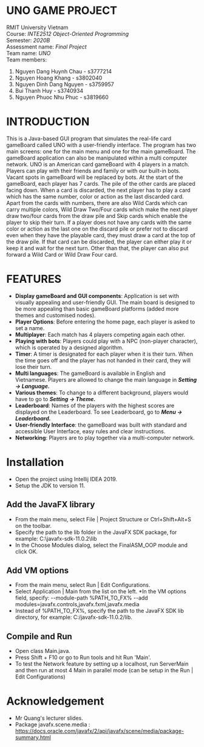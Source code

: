 # UNO GAME PROJECT
RMIT University Vietnam \
Course: *INTE2512 Object-Oriented Programming* \
Semester: *2020B* \
Assessment name: *Final Project* \
Team name: *UNO* \
Team members: 
1. Nguyen Dang Huynh Chau - s3777214
2. Nguyen Hoang Khang - s3802040
3. Nguyen Dinh Dang Nguyen - s3759957
4. Bui Thanh Huy - s3740934
5. Nguyen Phuoc Nhu Phuc - s3819660

# INTRODUCTION
This is a Java-based GUI program that simulates the real-life card gameBoard called UNO with a user-friendly interface. The program has two main screens: one for the main menu and one for the main gameBoard. The gameBoard application can also be manipulated within a multi computer network. UNO is an American card gameBoard with 4 players in a match. Players can play with their friends and family or with our built-in bots. Vacant spots in gameBoard will be replaced by bots.
At the start of the gameBoard, each player has 7 cards. The pile of the other cards are placed facing down. When a card is discarded, the next player has to play a card which has the same number, color or action as the last discarded card. Apart from the cards with numbers, there are also Wild Cards which can carry multiple colors, Wild Draw Two/Four cards which make the next player draw two/four cards from the draw pile and Skip cards which enable the player to skip their turn. If a player does not have any cards with the same color or action as the last one on the discard pile or prefer not to discard even when they have the playable card, they must draw a card at the top of the draw pile. If that card can be discarded, the player can either play it or keep it and wait for the next turn. Other than that, the player can also put forward a Wild Card or Wild Draw Four card. 
# FEATURES
* **Display gameBoard and GUI components**: Application is set with visually appealing and user-friendly GUI. The main board is designed to be more appealing than basic gameBoard platforms (added more themes and customised nodes). 
* **Player Options**: Before entering the home page, each player is asked to set a name.
* **Multiplayer**: Each match has 4 players competing again each other.
* **Playing with bots**: Players could play with a NPC (non-player character), which is operated by a designed algorithm.
* **Timer**: A timer is designated for each player when it is their turn. When the time goes off and the player has not handed in their card, they will lose their turn.
* **Multi languages**: The gameBoard is available in English and Vietnamese. Players are allowed to change the main language in _**Setting &#8594; Language.**_
* **Various themes**: To change to a different background, players would have to go to _**Setting &#8594; Theme.**_
* **Leaderboard**: Names of the players with the highest scores are displayed on the Leaderboard. To see Leaderboard, go to _**Menu &#8594; Leaderboard.**_ 
* **User-friendly Interface**: the gameBoard was built with standard and accessible User Interface, easy rules and clear instructions.
* **Networking**: Players are to play together via a multi-computer network.
# Installation
* Open the project using Intellij IDEA 2019.
* Setup the JDK to version 11.
## Add the JavaFX library
* From the main menu, select File | Project Structure or Ctrl+Shift+Alt+S on the toolbar.
* Specify the path to the lib folder in the JavaFX SDK package, for example: C:\javafx-sdk-11.0.2\lib
* In the Choose Modules dialog, select the FinalASM_OOP module and click OK.
## Add VM options
* From the main menu, select Run | Edit Configurations.
* Select Application | Main from the list on the left. *In the VM options field, specify: --module-path %PATH_TO_FX% --add     modules=javafx.controls,javafx.fxml,javafx.media
* Instead of %PATH_TO_FX%, specify the path to the JavaFX SDK lib directory, for example: C:/javafx-sdk-11.0.2/lib.
## Compile and Run
* Open class Main.java.
* Press Shift + F10 or go to Run tools and hit Run 'Main'.
* To test the Network feature by setting up a localhost, run ServerMain and then run at most 4 Main in parallel mode (can be setup in the Run | Edit Configurations)
# Acknowledgement
* Mr Quang's lecturer slides.
* Package javafx.scene.media : https://docs.oracle.com/javafx/2/api/javafx/scene/media/package-summary.html
